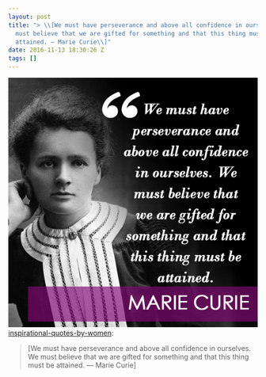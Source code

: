 ```yaml
---
layout: post
title: "> \\[We must have perseverance and above all confidence in ourselves. We
  must believe that we are gifted for something and that this thing must be
  attained. — Marie Curie\\]"
date: 2016-11-13 18:30:26 Z
tags: []
---
```

![](/media/2016/11/153134458535.jpg)
[inspirational-quotes-by-women](http://inspirational-quotes-by-women.tumblr.com/post/140623239430):

> \[We must have perseverance and above all confidence in ourselves. We must believe that we are gifted for something and that this thing must be attained. — Marie Curie\]
